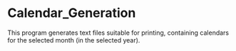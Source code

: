 # Calendar_Generation
This program generates text files suitable for printing, containing calendars for the selected month (in the selected year). 
